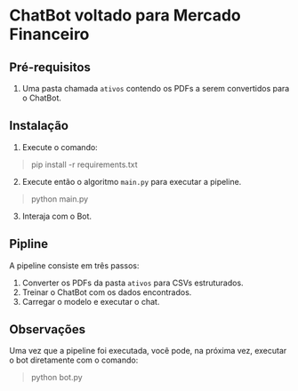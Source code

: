 # ChatBot voltado para Mercado Financeiro

## Pré-requisitos
1. Uma pasta chamada `ativos` contendo os PDFs a serem convertidos para o ChatBot.

## Instalação
1. Execute o comando:
> pip install -r requirements.txt
2. Execute então o algoritmo `main.py` para executar a pipeline.
> python main.py
3. Interaja com o Bot.

## Pipline
A pipeline consiste em três passos:
1. Converter os PDFs da pasta `ativos` para CSVs estruturados.
2. Treinar o ChatBot com os dados encontrados.
3. Carregar o modelo e executar o chat.

## Observações
Uma vez que a pipeline foi executada, você pode, na próxima vez, executar o bot diretamente com o comando:
> python bot.py
